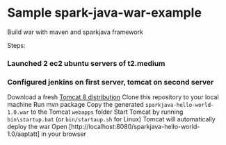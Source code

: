 # Sample spark-java-war-example
Build war with maven and sparkjava framework

Steps:

### Launched 2 ec2 ubuntu servers of t2.medium
### Configured jenkins on first server, tomcat on second server
Download a fresh [Tomcat 8 distribution](https://tomcat.apache.org/download-80.cgi)
Clone this repository to your local machine
Run mvn package
Copy the generated `sparkjava-hello-world-1.0.war` to the Tomcat `webapps` folder
Start Tomcat by running `bin\startup.bat` (or `bin/startaup.sh` for Linux)
Tomcat will automatically deploy the war
Open [http://localhost:8080/sparkjava-hello-world-1.0/aaptatt] in your browser 
